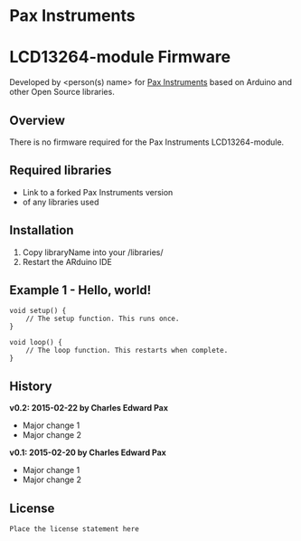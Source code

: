 # Pax Instruments
# LCD13264-module Firmware

Developed by <person(s) name> for [Pax Instruments](http://paxinstruments.com/) based on Arduino and other Open Source libraries.

## Overview
There is no firmware required for the Pax Instruments LCD13264-module.

## Required libraries
- Link to a forked Pax Instruments version
- of any  libraries used

## Installation
1. Copy libraryName into your <Arduino folder>/libraries/
2. Restart the ARduino IDE

## Example 1 - Hello, world!
```
void setup() {
    // The setup function. This runs once.
}

void loop() {
    // The loop function. This restarts when complete.
}
```

## History
__v0.2: 2015-02-22 by Charles Edward Pax__

- Major change 1
- Major change 2

__v0.1: 2015-02-20 by Charles Edward Pax__

- Major change 1
- Major change 2

## License
```
Place the license statement here
```